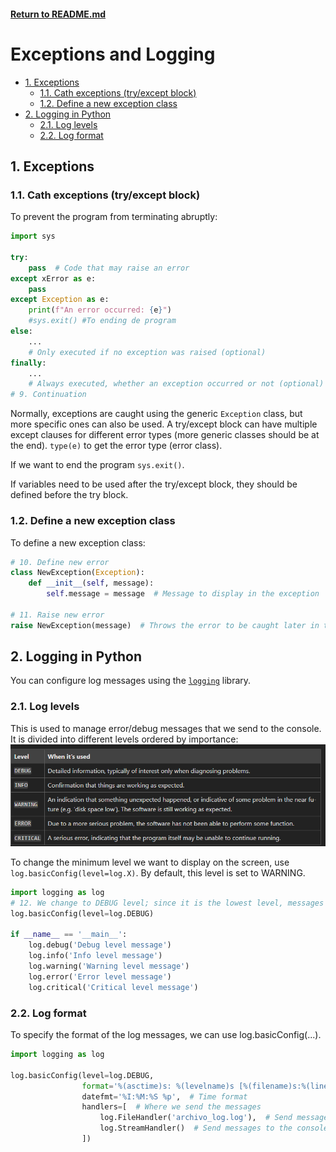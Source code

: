 #### [Return to README.md](../README.md)

# Exceptions and Logging
<!-- TOC -->
  * [1. Exceptions](#1-exceptions)
    * [1.1. Cath exceptions (try/except block)](#11-cath-exceptions-tryexcept-block)
    * [1.2. Define a new exception class](#12-define-a-new-exception-class)
  * [2. Logging in Python](#2-logging-in-python)
    * [2.1. Log levels](#21-log-levels)
    * [2.2. Log format](#22-log-format)
<!-- TOC -->
## 1. Exceptions
### 1.1. Cath exceptions (try/except block)
To prevent the program from terminating abruptly:

```python
import sys

try:
    pass  # Code that may raise an error
except xError as e:
    pass
except Exception as e:
    print(f"An error occurred: {e}")
    #sys.exit() #To ending de program
else:
    ...
    # Only executed if no exception was raised (optional)
finally:
    ...
    # Always executed, whether an exception occurred or not (optional)
# 9. Continuation
```

Normally, exceptions are caught using the generic `Exception` class, but more specific ones can also be used.
A try/except block can have multiple except clauses for different error types (more generic classes should be at the end).
`type(e)` to get the error type (error class).

If we want to end the program `sys.exit()`.

If variables need to be used after the try/except block, they should be defined before the try block.

### 1.2. Define a new exception class
To define a new exception class:

```python
# 10. Define new error
class NewException(Exception):
    def __init__(self, message):
        self.message = message  # Message to display in the exception

# 11. Raise new error
raise NewException(message)  # Throws the error to be caught later in the except block
```


## 2. Logging in Python

You can configure log messages using the <u>[`logging`](https://docs.python.org/3/howto/logging.html)</u> library.

### 2.1. Log levels
This is used to manage error/debug messages that we send to the console. It is divided into different levels ordered by importance:  
![logging_levels.png](static_md/logging_levels.png)

To change the minimum level we want to display on the screen, use `log.basicConfig(level=log.X)`. By default, this level is set to WARNING.

```python
import logging as log
# 12. We change to DEBUG level; since it is the lowest level, messages of all levels will be shown
log.basicConfig(level=log.DEBUG)

if __name__ == '__main__':
    log.debug('Debug level message')
    log.info('Info level message')
    log.warning('Warning level message')
    log.error('Error level message')
    log.critical('Critical level message')
```

### 2.2. Log format

To specify the format of the log messages, we can use log.basicConfig(...).
```python
import logging as log

log.basicConfig(level=log.DEBUG,
                format='%(asctime)s: %(levelname)s [%(filename)s:%(lineno)s] %(message)s',  # Message format
                datefmt='%I:%M:%S %p',  # Time format
                handlers=[  # Where we send the messages
                    log.FileHandler('archivo_log.log'),  # Send messages to a file
                    log.StreamHandler()  # Send messages to the console
                ])
```